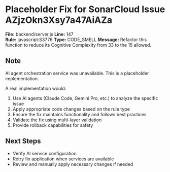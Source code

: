 
# Placeholder Fix for SonarCloud Issue AZjzOkn3Xsy7a47AiAZa

**File:** backend/server.js
**Line:** 147  
**Rule:** javascript:S3776
**Type:** CODE_SMELL
**Message:** Refactor this function to reduce its Cognitive Complexity from 33 to the 15 allowed.

## Note
AI agent orchestration service was unavailable. This is a placeholder implementation.

A real implementation would:
1. Use AI agents (Claude Code, Gemini Pro, etc.) to analyze the specific issue
2. Apply appropriate code changes based on the rule type
3. Ensure the fix maintains functionality and follows best practices
4. Validate the fix using multi-layer validation
5. Provide rollback capabilities for safety

## Next Steps
- Verify AI service configuration
- Retry fix application when services are available
- Review and manually apply necessary changes if needed
